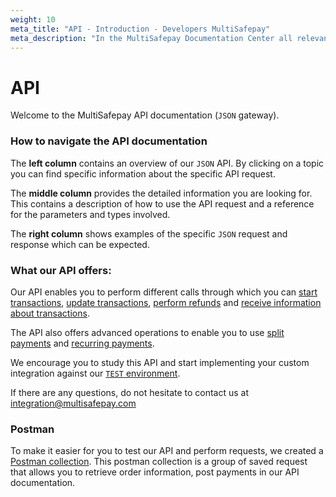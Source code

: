 ```yaml
---
weight: 10
meta_title: "API - Introduction - Developers MultiSafepay"
meta_description: "In the MultiSafepay Documentation Center all relevant information regarding our Plugins and API. As well as Support pages for Payment Method, Tools and General Questions. You can also find the contact details of our Support Team and Integration Team."
---
```


# API

Welcome to the MultiSafepay API documentation (``JSON`` gateway).

### How to navigate the API documentation

The **left column** contains an overview of our ``JSON`` API.
By clicking on a topic you can find specific information about the specific API request.

The **middle column** provides the detailed information you are looking for.
This contains a description of how to use the API request and a reference for the parameters and types involved.

The **right column** shows examples of the specific ``JSON`` request and response which can be expected.

### What our API offers:

Our API enables you to perform different calls through which you can [start transactions](#create-an-order), [update transactions](#update-an-order), [perform refunds](#create-a-refund) and [receive information about transactions](#retrieve-an-order).

The API also offers advanced operations to enable you to use [split payments](#split-payments) and [recurring payments](#recurring-payment).

We encourage you to study this API and start implementing your custom integration against our [``TEST`` environment](#environments).

If there are any questions, do not hesitate to contact us at <integration@multisafepay.com>

### Postman

To make it easier for you to test our API and perform requests, we created a [Postman collection](https://github.com/MultiSafepay/multisafepay-postman-collection). This postman collection is a group of saved request that allows you to retrieve order information, post payments in our API documentation.